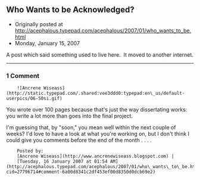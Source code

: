 ## Who Wants to be Acknowledged? 

 * Originally posted at http://acephalous.typepad.com/acephalous/2007/01/who_wants_to_be.html
 * Monday, January 15, 2007



A post which said something used to live here.  It moved to another internet.

		

* * *

### 1 Comment 

		

                
[]()

	

		![Ancrene Wiseass](http://static.typepad.com/.shared:vee3ddd0:typepad:en\_us/default-userpics/06-50si.gif)
	

	

		

You wrote over 100 pages because that's just the way dissertating works: you write a lot more than goes into the final project. 

I'm guessing that, by "soon," you mean well within the next couple of weeks? I'd love to have a look at what you're working on, but I don't think I could give you comments before the end of the month . . . .

	

		Posted by:
		[Ancrene Wiseass](http://www.ancrenewiseass.blogspot.com) |
		[Tuesday, 16 January 2007 at 01:54 AM](http://acephalous.typepad.com/acephalous/2007/01/who\_wants\_to\_be.html?cid=27796714#comment-6a00d8341c2df453ef00d8350d0dcb69e2)

		

        